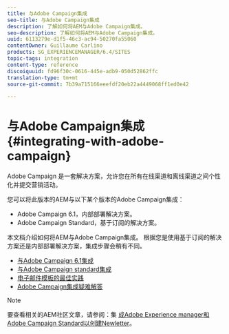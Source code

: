 ```yaml
---
title: 与Adobe Campaign集成
seo-title: 与Adobe Campaign集成
description: 了解如何将AEM与Adobe Campaign集成。
seo-description: 了解如何将AEM与Adobe Campaign集成。
uuid: 6113279e-d1f5-46c3-ac94-50270fa55060
contentOwner: Guillaume Carlino
products: SG_EXPERIENCEMANAGER/6.4/SITES
topic-tags: integration
content-type: reference
discoiquuid: fd96f30c-0616-445e-adb9-050d52862ffc
translation-type: tm+mt
source-git-commit: 7b39a715166eeefdf20eb22a4449068ff1ed0e42

---
```



# 与Adobe Campaign集成{#integrating-with-adobe-campaign}

Adobe Campaign 是一套解决方案，允许您在所有在线渠道和离线渠道之间个性化并提交营销活动。

您可以将此版本的AEM与以下某个版本的Adobe Campaign集成：

* Adobe Campaign 6.1，内部部署解决方案。
* Adobe Campaign Standard，基于订阅的解决方案。

本文档介绍如何将AEM与Adobe Campaign集成。 根据您是使用基于订阅的解决方案还是内部部署解决方案，集成步骤会稍有不同。

* [与Adobe Campaign 6.1集成](/help/sites-administering/campaignonpremise.md)
* [与Adobe Campaign standard集成](/help/sites-administering/campaignstandard.md)
* [电子邮件模板的最佳实践](/help/sites-administering/best-practices-for-email-templates.md)
* [Adobe Campaign集成疑难解答](/help/sites-administering/troubleshooting-campaignintegration.md)

>[!NOTE]
>
>要查看相关的AEM社区文章，请参阅：集 [成Adobe Experience manager和Adobe Campaign Standard以创建Newletter](https://helpx.adobe.com/experience-manager/using/aem_campaign.html)。

